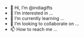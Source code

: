 - 👋 Hi, I’m @indiagifts
- 👀 I’m interested in ...
- 🌱 I’m currently learning ...
- 💞️ I’m looking to collaborate on ...
- 📫 How to reach me ...

<!---
indiagifts/indiagifts is a ✨ special ✨ repository because its `README.md` (this file) appears on your GitHub profile.
You can click the Preview link to take a look at your changes.
--->
